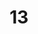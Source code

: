 ---
title: "13"
imageurl: "../src/content/thumbnail/13.webp"
dwnurl: "https://imgs1.thamizhnation.org/13.jpg"
tags: ['thalaivar']
---